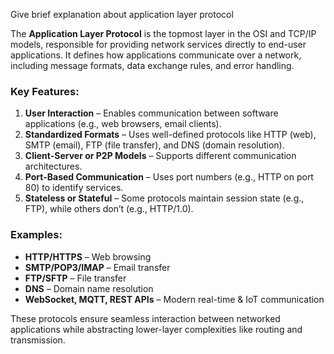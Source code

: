 

Give brief explanation about application layer protocol 

The **Application Layer Protocol** is the topmost layer in the OSI and TCP/IP models, responsible for providing network services directly to end-user applications. It defines how applications communicate over a network, including message formats, data exchange rules, and error handling.

### **Key Features:**
1. **User Interaction** – Enables communication between software applications (e.g., web browsers, email clients).
2. **Standardized Formats** – Uses well-defined protocols like HTTP (web), SMTP (email), FTP (file transfer), and DNS (domain resolution).
3. **Client-Server or P2P Models** – Supports different communication architectures.
4. **Port-Based Communication** – Uses port numbers (e.g., HTTP on port 80) to identify services.
5. **Stateless or Stateful** – Some protocols maintain session state (e.g., FTP), while others don’t (e.g., HTTP/1.0).

### **Examples:**
- **HTTP/HTTPS** – Web browsing
- **SMTP/POP3/IMAP** – Email transfer
- **FTP/SFTP** – File transfer
- **DNS** – Domain name resolution
- **WebSocket, MQTT, REST APIs** – Modern real-time & IoT communication

These protocols ensure seamless interaction between networked applications while abstracting lower-layer complexities like routing and transmission.